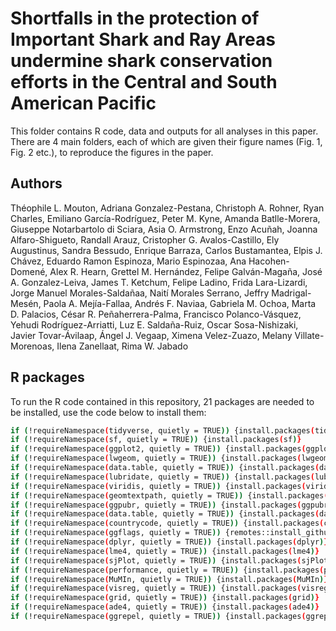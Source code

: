 
# Shortfalls in the protection of Important Shark and Ray Areas undermine shark conservation efforts in the Central and South American Pacific


This folder contains R code, data and outputs for all analyses in this paper. There are 4 main folders, each of which are given their figure names (Fig. 1, Fig. 2 etc.), to reproduce the figures in the paper.


## Authors

Théophile L. Mouton, Adriana Gonzalez-Pestana, Christoph A. Rohner, Ryan Charles, Emiliano García-Rodríguez, Peter M. Kyne, Amanda Batlle-Morera, Giuseppe
Notarbartolo di Sciara, Asia O. Armstrong, Enzo Acuñah, Joanna Alfaro-Shigueto, Randall Arauz, Cristopher G. Avalos-Castillo, Ely Augustinus, Sandra Bessudo,
Enrique Barraza, Carlos Bustamantea, Elpis J. Chávez, Eduardo Ramon Espinoza, Mario Espinozaa, Ana Hacohen-Domené, Alex R. Hearn, Grettel M. Hernández,
Felipe Galván-Magaña, José A. Gonzalez-Leiva, James T. Ketchum, Felipe Ladino, Frida Lara-Lizardi, Jorge Manuel Morales-Saldañaa, Naití Morales Serrano, Jeffry
Madrigal-Mesén, Paola A. Mejía-Fallaa, Andrés F. Naviaa, Gabriela M. Ochoa, Marta D. Palacios, César R. Peñaherrera-Palma, Francisco Polanco-Vásquez,
Yehudi Rodríguez-Arriatti, Luz E. Saldaña-Ruiz, Oscar Sosa-Nishizaki, Javier Tovar-Ávilaap, Ángel J. Vegaap, Ximena Velez-Zuazo, Melany Villate-Morenoas, 
Ilena Zanellaat, Rima W. Jabado


## R packages 

To run the R code contained in this repository, 21 packages are needed to be installed, use the code below to install them:  

```bash
if (!requireNamespace(tidyverse, quietly = TRUE)) {install.packages(tidyverse)}
if (!requireNamespace(sf, quietly = TRUE)) {install.packages(sf)}
if (!requireNamespace(ggplot2, quietly = TRUE)) {install.packages(ggplot2)}
if (!requireNamespace(lwgeom, quietly = TRUE)) {install.packages(lwgeom)}
if (!requireNamespace(data.table, quietly = TRUE)) {install.packages(data.table)}
if (!requireNamespace(lubridate, quietly = TRUE)) {install.packages(lubridate)}
if (!requireNamespace(viridis, quietly = TRUE)) {install.packages(viridis)}
if (!requireNamespace(geomtextpath, quietly = TRUE)) {install.packages(geomtextpath)}
if (!requireNamespace(ggpubr, quietly = TRUE)) {install.packages(ggpubr)}
if (!requireNamespace(data.table, quietly = TRUE)) {install.packages(data.table)}
if (!requireNamespace(countrycode, quietly = TRUE)) {install.packages(countrycode)}
if (!requireNamespace(ggflags, quietly = TRUE)) {remotes::install_github('rensa/ggflags')}
if (!requireNamespace(dplyr, quietly = TRUE)) {install.packages(dplyr)}
if (!requireNamespace(lme4, quietly = TRUE)) {install.packages(lme4)}
if (!requireNamespace(sjPlot, quietly = TRUE)) {install.packages(sjPlot)}
if (!requireNamespace(performance, quietly = TRUE)) {install.packages(performance)}
if (!requireNamespace(MuMIn, quietly = TRUE)) {install.packages(MuMIn)}
if (!requireNamespace(visreg, quietly = TRUE)) {install.packages(visreg)}
if (!requireNamespace(grid, quietly = TRUE)) {install.packages(grid)}
if (!requireNamespace(ade4, quietly = TRUE)) {install.packages(ade4)}
if (!requireNamespace(ggrepel, quietly = TRUE)) {install.packages(ggrepel)}
```

